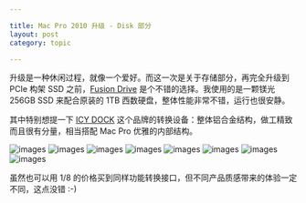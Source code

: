 ```yaml
---

title: Mac Pro 2010 升级 - Disk 部分
layout: post
category: topic

---
```



升级是一种休闲过程，就像一个爱好。而这一次是关于存储部分，再完全升级到 PCIe 构架 SSD 之前，[Fusion Drive](http://en.wikipedia.org/wiki/Fusion_Drive) 是个不错的选择。我使用的是一颗镁光 256GB SSD 来配合原装的 1TB 西数硬盘，整体性能非常不错，运行也很安静。

其中特别想提一下 [ICY DOCK](http://www.icydock.com/goods.php?id=134) 这个品牌的转换设备：整体铝合金结构，做工精致而且很有分量，相当搭配 Mac Pro 优雅的内部结构。

![images](http://i.v2ex.co/uJmfSfN0.jpeg)
![images](http://i.v2ex.co/ipMf89zR.jpeg)
![images](http://i.v2ex.co/x1ff0hxU.jpeg)
![images](http://i.v2ex.co/KwWaZXEC.jpeg)
![images](http://i.v2ex.co/w10vO4qI.jpeg)
![images](http://i.v2ex.co/7mFCwUm8.jpeg)
![images](http://i.v2ex.co/9OMx9i6C.jpeg)
![images](http://i.v2ex.co/M2Us1r1C.jpeg)

虽然也可以用 1/8 的价格买到同样功能转换接口，但不同产品质感带来的体验一定不同，这点没错 :-)